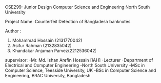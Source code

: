 CSE299: Junior Design
Computer Science and Engineering
North South University

Project Name: Counterfeit Detection of Bangladesh banknotes

Author :

1. Mohammad Hossain (2131770042)
2. Asifur Rahman (2132835042)
3. Khandakar Anjuman Parvez(2212536042)

supervisor:
-Mr. Md. Ishan Arefin Hossain [IAH]
-Lecturer
-Department of Electrical and Computer Engineering
-North South University
-MSc in Computer Science, Teesside University, UK
-BSc in Computer Science and Engineering, BRAC University, Bangladesh
